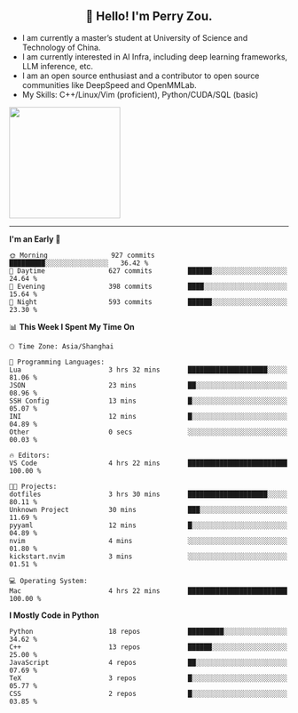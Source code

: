 <h2 align="center">👋 Hello! I'm Perry Zou.</h2>

- I am currently a master’s student at University of Science and Technology of China.
- I am currently interested in AI Infra, including deep learning frameworks, LLM inference, etc.
- I am an open source enthusiast and a contributor to open source communities like DeepSpeed and OpenMMLab.
- My Skills: C++/Linux/Vim (proficient), Python/CUDA/SQL (basic)

<img height=200 align="center" src="https://github-readme-stats.vercel.app/api?username=zonepg" />

-------

<!--START_SECTION:waka-->
**I'm an Early 🐤** 

```text
🌞 Morning                927 commits         █████████░░░░░░░░░░░░░░░░   36.42 % 
🌆 Daytime                627 commits         ██████░░░░░░░░░░░░░░░░░░░   24.64 % 
🌃 Evening                398 commits         ████░░░░░░░░░░░░░░░░░░░░░   15.64 % 
🌙 Night                  593 commits         ██████░░░░░░░░░░░░░░░░░░░   23.30 % 
```


📊 **This Week I Spent My Time On** 

```text
🕑︎ Time Zone: Asia/Shanghai

💬 Programming Languages: 
Lua                      3 hrs 32 mins       ████████████████████░░░░░   81.06 % 
JSON                     23 mins             ██░░░░░░░░░░░░░░░░░░░░░░░   08.96 % 
SSH Config               13 mins             █░░░░░░░░░░░░░░░░░░░░░░░░   05.07 % 
INI                      12 mins             █░░░░░░░░░░░░░░░░░░░░░░░░   04.89 % 
Other                    0 secs              ░░░░░░░░░░░░░░░░░░░░░░░░░   00.03 % 

🔥 Editors: 
VS Code                  4 hrs 22 mins       █████████████████████████   100.00 % 

🐱‍💻 Projects: 
dotfiles                 3 hrs 30 mins       ████████████████████░░░░░   80.11 % 
Unknown Project          30 mins             ███░░░░░░░░░░░░░░░░░░░░░░   11.69 % 
pyyaml                   12 mins             █░░░░░░░░░░░░░░░░░░░░░░░░   04.89 % 
nvim                     4 mins              ░░░░░░░░░░░░░░░░░░░░░░░░░   01.80 % 
kickstart.nvim           3 mins              ░░░░░░░░░░░░░░░░░░░░░░░░░   01.51 % 

💻 Operating System: 
Mac                      4 hrs 22 mins       █████████████████████████   100.00 % 
```

**I Mostly Code in Python** 

```text
Python                   18 repos            █████████░░░░░░░░░░░░░░░░   34.62 % 
C++                      13 repos            ██████░░░░░░░░░░░░░░░░░░░   25.00 % 
JavaScript               4 repos             ██░░░░░░░░░░░░░░░░░░░░░░░   07.69 % 
TeX                      3 repos             █░░░░░░░░░░░░░░░░░░░░░░░░   05.77 % 
CSS                      2 repos             █░░░░░░░░░░░░░░░░░░░░░░░░   03.85 % 
```




<!--END_SECTION:waka-->
